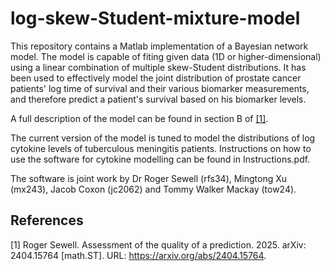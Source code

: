 # log-skew-Student-mixture-model
This repository contains a Matlab implementation of a Bayesian network model. The model is capable of fiting given data (1D or higher-dimensional) using a linear combination of multiple skew-Student distributions. It has been used to effectively model the joint distribution of prostate cancer patients' log time of survival and their various biomarker measurements, and therefore predict a patient's survival based on his biomarker levels.

A full description of the model can be found in section B of [[1]](#1).

The current version of the model is tuned to model the distributions of log cytokine levels of tuberculous meningitis patients. Instructions on how to use the software for cytokine modelling can be found in Instructions.pdf.

The software is joint work by Dr Roger Sewell (rfs34), Mingtong Xu (mx243), Jacob Coxon (jc2062) and Tommy Walker Mackay (tow24).

## References
<a id="1">[1]</a> 
Roger Sewell. 
Assessment of the quality of a prediction. 2025. 
arXiv: 2404.15764 [math.ST].
URL: https://arxiv.org/abs/2404.15764.
